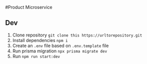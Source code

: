 #Product Microservice

## Dev

1. Clone repository `git clone this https://urltorepository.git`
2. Install dependencies `npm i`
3. Create an `.env` file based on `.env.template` file
4. Run prisma migration `npx prisma migrate dev`
5. Run `npm run start:dev`